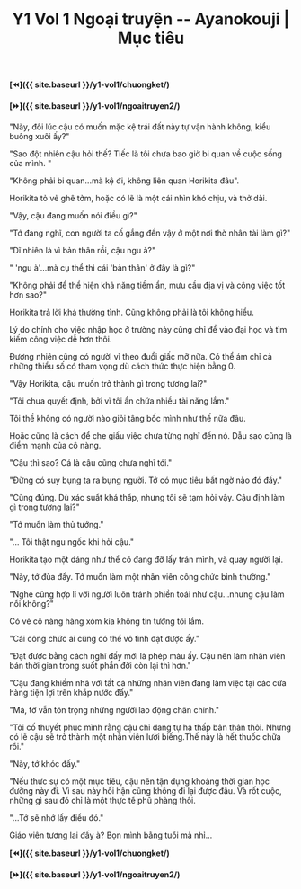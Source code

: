 ﻿---
layout: post
title: Y1 Vol 1 Ngoại truyện -- Ayanokouji | Mục tiêu
permalink: /y1-vol1/ngoaitruyen1/
---

**[⏪]({{ site.baseurl }}/y1-vol1/chuongket/)**

**[⏩]({{ site.baseurl }}/y1-vol1/ngoaitruyen2/)**

\"Này, đôi lúc cậu có muốn mặc kệ trái đất này tự vận hành không, kiểu buông xuôi ấy?\"

\"Sao đột nhiên cậu hỏi thế? Tiếc là tôi chưa bao giờ bi quan về cuộc sống của mình. \"

\"Không phải bi quan...mà kệ đi, không liên quan Horikita đâu\".

Horikita tỏ vẻ ghê tởm, hoặc có lẽ là một cái nhìn khó chịu, và thở dài.

\"Vậy, cậu đang muốn nói điều gì?\"

"Tớ đang nghĩ, con người ta cố gắng đến vậy ở một nơi thờ nhân tài làm gì?"

\"Dĩ nhiên là vì bản thân rồi, cậu ngu à?\"

" 'ngu à'...mà cụ thể thì cái 'bản thân' ở đây là gì?"

"Không phải để thể hiện khả năng tiềm ẩn, mưu cầu địa vị và công việc tốt hơn sao?"

Horikita trả lời khá thường tình. Cũng không phải là tôi không hiểu.

Lý do chính cho việc nhập học ở trường này cũng chỉ để vào đại học và tìm kiếm công việc dễ hơn thôi.

Đương nhiên cũng có người vì theo đuổi giấc mỡ nữa. Có thể ám chỉ cả những thiểu số có tham vọng dù cách thức thực hiện bằng 0.

\"Vậy Horikita, cậu muốn trở thành gì trong tương lai?\"

\"Tôi chưa quyết định, bởi vì tôi ẩn chứa nhiều tài năng lắm.\"

Tôi thề không có người nào giỏi tâng bốc mình như thế nữa đâu.

Hoặc cũng là cách để che giấu việc chưa từng nghĩ đến nó. Dẫu sao cũng là điểm mạnh của cô nàng.

\"Cậu thì sao? Cá là cậu cũng chưa nghĩ tới.\"

"Đừng có suy bụng ta ra bụng người. Tớ có mục tiêu bất ngờ nào đó đấy."

"Cũng đúng. Dù xác suất khá thấp, nhưng tôi sẽ tạm hỏi vậy. Cậu định làm gì trong tương lai?"

"Tớ muốn làm thủ tướng."

\"\... Tôi thật ngu ngốc khi hỏi cậu.\"

Horikita tạo một dáng như thể cô đang đỡ lấy trán mình, và quay người lại.

"Này, tớ đùa đấy. Tớ muốn làm một nhân viên công chức bình thường."

"Nghe cũng hợp lí với người luôn tránh phiền toái như cậu...nhưng cậu làm nổi không?"

Có vẻ cô nàng hàng xóm kia không tin tưởng tôi lắm.

"Cái công chức ai cũng có thể vô tình đạt được ấy."

"Đạt được bằng cách nghĩ đấy mới là phép màu ấy. Cậu nên làm nhân viên bán thời gian trong suốt phần đời còn lại thì hơn."

\"Cậu đang khiếm nhã với tất cả những nhân viên đang làm việc tại các cửa hàng tiện lợi trên khắp nước đấy.\"

"Mà, tớ vẫn tôn trọng những người lao động chân chính."

"Tôi cố thuyết phục mình rằng cậu chỉ đang tự hạ thấp bản thân thôi. Nhưng có lẽ cậu sẽ trở thành một nhân viên lười biếng.Thế này là hết thuốc chữa rồi."

\"Này, tớ khóc đấy.\"

"Nếu thực sự có một mục tiêu, cậu nên tận dụng khoảng thời gian học đường này đi. Vì sau này hối hận cũng không đi lại được đâu. Và rốt cuộc, những gì sau đó chỉ là một thực tế phũ phàng thôi.

\"...Tớ sẽ nhớ lấy điều đó.\"

Giáo viên tương lai đấy à? Bọn mình bằng tuổi mà nhỉ...

**[⏪]({{ site.baseurl }}/y1-vol1/chuongket/)**

**[⏩]({{ site.baseurl }}/y1-vol1/ngoaitruyen2/)**
